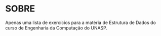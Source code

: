 # SOBRE

Apenas uma lista de exercícios para a matéria de Estrutura de Dados do curso de Engenharia da Computação do UNASP.

